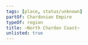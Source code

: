 ```yaml
---
tags: [place, status/unknown]
partOf: Chardonian Empire
typeOf: region
title: ~North Chardon Coast~
unlisted: true
---
```




